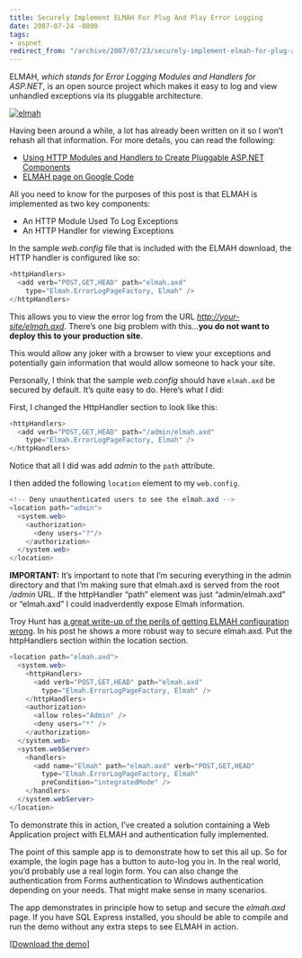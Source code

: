 ```yaml
---
title: Securely Implement ELMAH For Plug And Play Error Logging
date: 2007-07-24 -0800
tags:
- aspnet
redirect_from: "/archive/2007/07/23/securely-implement-elmah-for-plug-and-play-error-logging.aspx/"
---
```


ELMAH, *which stands for Error Logging Modules and Handlers for
ASP.NET*, is an open source project which makes it easy to log and view
unhandled exceptions via its pluggable architecture.

[![elmah](https://haacked.com/images/haacked_com/WindowsLiveWriter/Securely-Implement-ELMAH-For-Plug-And-Pl_94C5/elmah_thumb.png "elmah")](https://haacked.com/images/haacked_com/WindowsLiveWriter/Securely-Implement-ELMAH-For-Plug-And-Pl_94C5/elmah_2.png)

Having been around a while, a lot has already been written on it so I
won’t rehash all that information. For more details, you can read the
following:

-   [Using HTTP Modules and Handlers to Create Pluggable ASP.NET
    Components](http://msdn2.microsoft.com/en-us/library/aa479332.aspx "The article that started it all")
-   [ELMAH page on Google
    Code](http://code.google.com/p/elmah/ "ELMAH on Google Code")

All you need to know for the purposes of this post is that ELMAH is
implemented as two key components:

-   An HTTP Module Used To Log Exceptions
-   An HTTP Handler for viewing Exceptions

In the sample *web.config* file that is included with the ELMAH
download, the HTTP handler is configured like so:

```csharp
<httpHandlers>
  <add verb="POST,GET,HEAD" path="elmah.axd" 
    type="Elmah.ErrorLogPageFactory, Elmah" />
</httpHandlers>
```

This allows you to view the error log from the URL
*[http://your-site/elmah.axd](http://your-site/elmah.axd)*. There’s one
big problem with this...**you do not want to deploy this to your
production site**.

This would allow any joker with a browser to view your exceptions and
potentially gain information that would allow someone to hack your site.

Personally, I think that the sample *web.config* should have `elmah.axd`
be secured by default. It’s quite easy to do. Here’s what I did:

First, I changed the HttpHandler section to look like this:

```csharp
<httpHandlers>
  <add verb="POST,GET,HEAD" path="/admin/elmah.axd" 
    type="Elmah.ErrorLogPageFactory, Elmah" />
</httpHandlers>
```

Notice that all I did was add *admin* to the `path` attribute.

I then added the following `location` element to my `web.config`.

```csharp
<!-- Deny unauthenticated users to see the elmah.axd -->
<location path="admin">
  <system.web>
    <authorization>
      <deny users="?"/>
    </authorization>
  </system.web>
</location>
```

**IMPORTANT:** It’s important to note that I’m securing everything in
the admin directory and that I’m making sure that elmah.axd is served
from the root */admin* URL. If the httpHandler “path” element was just
“admin/elmah.axd” or “elmah.axd” I could inadverdently expose Elmah
information.

Troy Hunt has [a great write-up of the perils of getting ELMAH
configuration
wrong](http://www.troyhunt.com/2012/01/aspnet-session-hijacking-with-google.html "ASP.NET Session Hijacking").
In his post he shows a more robust way to secure elmah.axd. Put the
httpHandlers section within the location section.

```csharp
<location path="elmah.axd">
  <system.web>
    <httpHandlers>
      <add verb="POST,GET,HEAD" path="elmah.axd" 
        type="Elmah.ErrorLogPageFactory, Elmah" />
    </httpHandlers>
    <authorization>
      <allow roles="Admin" />
      <deny users="*" />
    </authorization>
  </system.web>
  <system.webServer>
    <handlers>
      <add name="Elmah" path="elmah.axd" verb="POST,GET,HEAD"
        type="Elmah.ErrorLogPageFactory, Elmah"
        preCondition="integratedMode" />
    </handlers>
  </system.webServer>
</location>
```

To demonstrate this in action, I’ve created a solution containing a Web
Application project with ELMAH and authentication fully implemented.

The point of this sample app is to demonstrate how to set this all up.
So for example, the login page has a button to auto-log you in. In the
real world, you’d probably use a real login form. You can also change
the authentication from Forms authentication to Windows authentication
depending on your needs. That might make sense in many scenarios.

The app demonstrates in principle how to setup and secure the
*elmah.axd* page. If you have SQL Express installed, you should be able
to compile and run the demo without any extra steps to see ELMAH in
action.

[[Download the
demo](http://code.haacked.com/aspnet/securing-elmah-demo.zip "Elmah Demo")]

